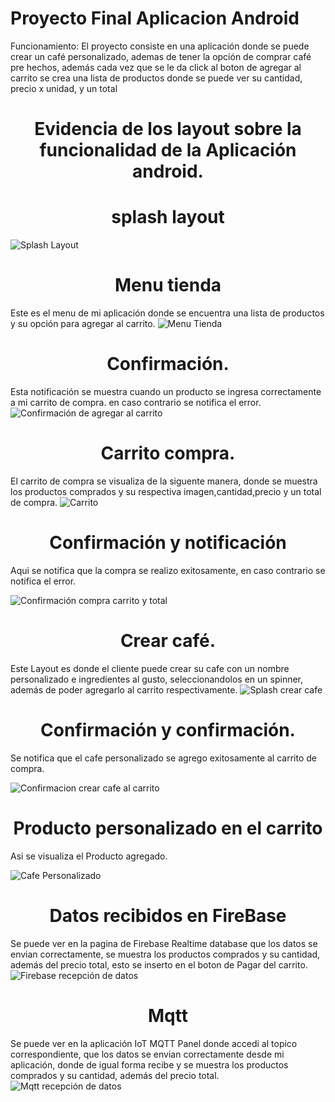 # Proyecto Final Aplicacion Android

Funcionamiento: El proyecto consiste en una aplicación donde se puede crear un café personalizado, ademas de tener la opción de comprar café pre hechos,
además cada vez que se le da click al boton de agregar al carrito se crea una lista de productos donde se puede ver su cantidad, precio x unidad, y un total


<h1 align="center">  Evidencia de los layout sobre la funcionalidad de la Aplicación android. </h1>


<h1 align="center"> splash layout </h1>

![Splash Layout](imagen/1.png)

<h1 align="center"> Menu tienda</h1>

Este es el menu de mi aplicación donde se encuentra una lista de productos y su opción para agregar al carrito.
![Menu Tienda](imagen/2.png)

<h1 align="center"> Confirmación. </h1>

Esta notificación se muestra cuando un producto se ingresa correctamente a mi carrito de compra. en caso contrario se notifica el error.
![Confirmación de agregar al carrito](imagen/3.png)

<h1 align="center"> Carrito compra. </h1>

El carrito de compra se visualiza de la siguente manera, donde se muestra los productos comprados y su respectiva imagen,cantidad,precio y
un total de compra.
![Carrito](imagen/4.png)

<h1 align="center"> Confirmación y notificación </h1>

Aqui se notifica que la compra se realizo exitosamente, en caso contrario se notifica el error.

![Confirmación compra carrito y total](imagen/5.png)

<h1 align="center"> Crear café. </h1>

Este Layout es donde el cliente puede crear su cafe con un nombre personalizado e ingredientes al gusto, seleccionandolos en un spinner,
además de poder agregarlo al carrito respectivamente.
![Splash crear cafe](imagen/6.png)

<h1 align="center"> Confirmación y confirmación. </h1>

Se notifica que el cafe personalizado se agrego exitosamente al carrito de compra.

![Confirmacion crear cafe al carrito](imagen/7.png)

<h1 align="center"> Producto personalizado en el carrito </h1>

Asi se visualiza el Producto agregado.

![Cafe Personalizado](imagen/8.png)

<h1 align="center"> Datos recibidos en FireBase </h1>

Se puede ver en la pagina de Firebase Realtime database que los datos se envian correctamente, se muestra los productos comprados y su cantidad, además del precio total, esto se inserto en el boton de Pagar del carrito.
![Firebase recepción de datos](imagen/9.png)

<h1 align="center"> Mqtt </h1>

Se puede ver en la aplicación IoT MQTT Panel donde accedi al topico correspondiente, que los datos se envian correctamente desde mi aplicación, donde de igual forma recibe y se muestra los productos comprados y su cantidad, además del precio total. 
![Mqtt recepción de datos](imagen/10.jpeg)

